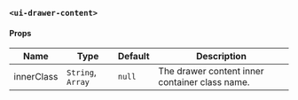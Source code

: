 ### `<ui-drawer-content>`

#### Props

| Name       | Type              | Default | Description                                    |
| ---------- | ----------------- | ------- | ---------------------------------------------- |
| innerClass | `String`, `Array` | `null`  | The drawer content inner container class name. |
